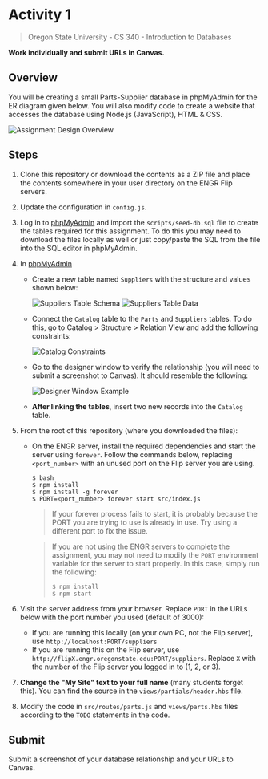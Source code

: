 # Activity 1
> Oregon State University - CS 340 - Introduction to Databases

**Work individually and submit URLs in Canvas.**

## Overview
You will be creating a small Parts-Supplier database in phpMyAdmin for the ER diagram given below.  You will also modify code to create a website that accesses the database using Node.js (JavaScript), HTML & CSS.

![Assignment Design Overview](https://user-images.githubusercontent.com/39965401/65824301-78314500-e21b-11e9-9a7e-342b32325f6d.png)

## Steps
1. Clone this repository or download the contents as a ZIP file and place the contents somewhere in your user directory on the ENGR Flip servers.
1. Update the configuration in `config.js`.
1. Log in to [phpMyAdmin] and import the `scripts/seed-db.sql` file to create the tables required for this assignment. To do this you may need to download the files locally as well or just copy/paste the SQL from the file into the SQL editor in phpMyAdmin.
1. In [phpMyAdmin]
   - Create a new table named `Suppliers` with the structure and values shown below:

     ![Suppliers Table Schema](https://user-images.githubusercontent.com/39965401/65824311-9c8d2180-e21b-11e9-88dd-b8b8e9d6071e.png)
     ![Suppliers Table Data](https://user-images.githubusercontent.com/39965401/65824313-b890c300-e21b-11e9-9140-b3d492cec587.png)

   - Connect the `Catalog` table to the `Parts` and `Suppliers` tables. To do this, go to Catalog > Structure > Relation View and add the following constraints:

     ![Catalog Constraints](https://user-images.githubusercontent.com/39965401/65824320-e970f800-e21b-11e9-97da-4bd53a66ee28.png)

   - Go to the designer window to verify the relationship (you will need to submit a screenshot to Canvas). It should resemble the following:

     ![Designer Window Example](https://user-images.githubusercontent.com/39965401/65824318-dbbb7280-e21b-11e9-88ad-62e7bd6d5b81.png)

   - **After linking the tables**, insert two new records into the `Catalog` table.

1. From the root of this repository (where you downloaded the files):
   - On the ENGR server, install the required dependencies and start the server using `forever`. Follow the commands below, replacing `<port_number>` with an unused port on the Flip server you are using.

         $ bash
         $ npm install
         $ npm install -g forever
         $ PORT=<port_number> forever start src/index.js

      > If your forever process fails to start, it is probably because the PORT you are trying to use is already in use. Try using a different port to fix the issue.

      > If you are not using the ENGR servers to complete the assignment, you may not need to modify the `PORT` environment variable for the server to start properly. In this case, simply run the following:
      >
      >     $ npm install
      >     $ npm start

1. Visit the server address from your browser. Replace `PORT` in the URLs below with the port number you used (default of 3000):
   - If you are running this locally (on your own PC, not the Flip server), use `http://localhost:PORT/suppliers`
   - If you are running this on the Flip server, use `http://flipX.engr.oregonstate.edu:PORT/suppliers`. Replace `X` with the number of the Flip server you logged in to (1, 2, or 3).

1. **Change the "My Site" text to your full name** (many students forget this). You can find the source in the `views/partials/header.hbs` file.
1. Modify the code in `src/routes/parts.js` and `views/parts.hbs` files according to the `TODO` statements in the code.

## Submit
Submit a screenshot of your database relationship and your URLs to Canvas.

[phpMyAdmin]: https://tools.engr.oregonstate.edu/phpMyAdmin/index.php
